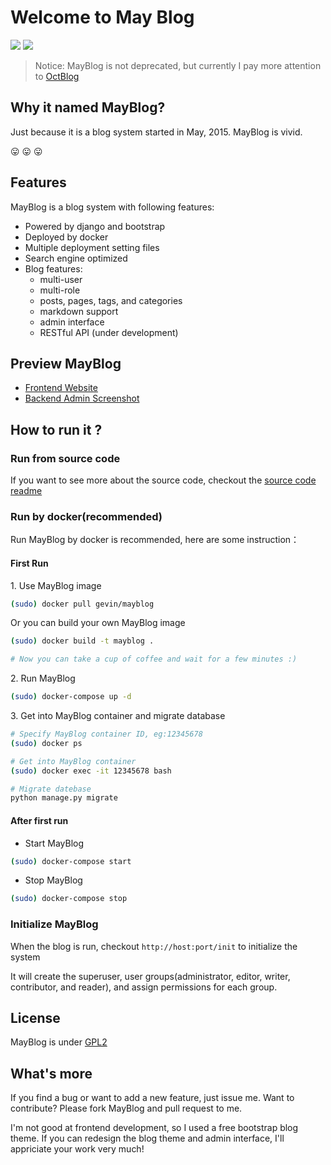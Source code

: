 Welcome to May Blog
====================
[![](https://images.microbadger.com/badges/image/gevin/mayblog.svg)](http://microbadger.com/images/gevin/mayblog "Get your own image badge on microbadger.com") [![](https://images.microbadger.com/badges/version/gevin/mayblog.svg)](http://microbadger.com/images/gevin/mayblog "Get your own version badge on microbadger.com")

> Notice: MayBlog is not deprecated, but currently I pay more attention to [OctBlog](https://github.com/flyhigher139/OctBlog)

## Why it named MayBlog?

Just because it is a blog system started in May, 2015. MayBlog is vivid.

:stuck_out_tongue: :stuck_out_tongue: :stuck_out_tongue:

## Features

MayBlog is a blog system with following features:

- Powered by django and bootstrap
- Deployed by docker
- Multiple deployment setting files
- Search engine optimized
- Blog features:
    - multi-user
    - multi-role
    - posts, pages, tags, and categories
    - markdown support
    - admin interface
    - RESTful API (under development)


## Preview MayBlog

- [Frontend Website](http://blog.gevinzone.com/)
- [Backend Admin Screenshot](preview.md)

## How to run it ?

### Run from source code

If you want to see more about the source code, checkout the [source code readme](blog)


### Run by docker(recommended)

Run MayBlog by docker is recommended, here are some instruction：

#### First Run

1\. Use MayBlog image

```bash
(sudo) docker pull gevin/mayblog
```

Or you can build your own MayBlog image
```bash
(sudo) docker build -t mayblog .

# Now you can take a cup of coffee and wait for a few minutes :)
```

2\. Run MayBlog

```bash
(sudo) docker-compose up -d
```

3\. Get into MayBlog container and migrate database

```bash
# Specify MayBlog container ID, eg:12345678
(sudo) docker ps

# Get into MayBlog container
(sudo) docker exec -it 12345678 bash

# Migrate datebase
python manage.py migrate
```

#### After first run

- Start MayBlog

```bash
(sudo) docker-compose start
```

- Stop MayBlog

```bash
(sudo) docker-compose stop
```


### Initialize MayBlog

When the blog is run, checkout `http://host:port/init` to initialize the system

It will create the superuser, user groups(administrator, editor, writer, contributor, and reader), and assign permissions for each group.

## License

MayBlog is under [GPL2](LICENSE)

## What's more

If you find a bug or want to add a new feature, just issue me.
Want to contribute? Please fork MayBlog and pull request to me.

I'm not good at frontend development, so I used a free bootstrap blog theme. If you can redesign the blog theme and admin interface, I'll appriciate your work very much!

